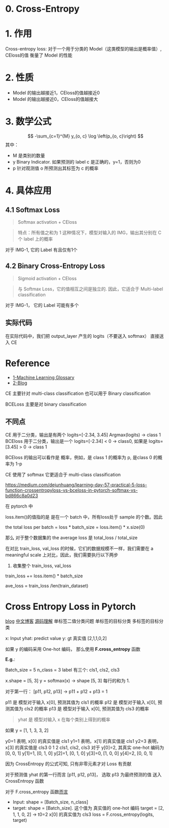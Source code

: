 # 0. Cross-Entropy

# 1. 作用
Cross-entropy loss: 对于一个用于分类的 Model（这类模型的输出是概率值）, CEloss的值 衡量了 Model 的性能

# 2. 性质
- Model 的输出越接近1，CEloss的值越接近0
- Model 的输出越接近0，CEloss的值越接大

# 3. 数学公式
$$
-\sum_{c=1}^{M} y_{o, c} \log \left(p_{o, c}\right)
$$
其中：
- M 是类别的数量
- y Binary Indicator. 如果预测的 label c 是正确的，y=1，否则为0
- p 针对观测值 o 所预测出其标签为 c 的概率


# 4. 具体应用

## 4.1 Softmax Loss
>Softmax activation + CEloss

> 特点：所有值之和为 1
这种情况下，模型对输入的 IMG，输出其分别在 C 个 label 上的概率

对于 IMG-1, 它的 Label 有且仅有1个

## 4.2 Binary Cross-Entropy Loss
>Sigmoid activation + CEloss

> 与 Softmax Loss，它的值相互之间是独立的. 因此，它适合于 Multi-label classification

对于 IMG-1， 它的 Label 可能有多个


## 实际代码

在实际代码中，我们把 output_layer 产生的 logits（不要送入 softmax） 直接送入 CE



# Reference
- [1-Machine Learning Glossary](https://ml-cheatsheet.readthedocs.io/en/latest/loss_functions.html)
- [2-Blog](https://gombru.github.io/2018/05/23/cross_entropy_loss/)


CE 主要针对 multi-class classification   也可以用于 Binary classification


BCELoss 主要是对 binary classification

## 不同点
CE 用于二分类，输出是有两个 logits=[-2.34, 3.45]  Argmax(logits) -> class 1
BCEloss  用于二分类，输出是一个 logits=[-2.34] < 0 -> class0,  如果是 logits=[3.45] > 0 -> class 1 

BCEloss 的输出可以看作是 概率，例如，是 class 1 的概率为 p,  是class 0  的概率为 1-p

CE 使用了 softmax 它更适合于 multi-class classification


https://medium.com/dejunhuang/learning-day-57-practical-5-loss-function-crossentropyloss-vs-bceloss-in-pytorch-softmax-vs-bd866c8a0d23

在 pytorch 中

loss.item()的值指的是 是在一个 batch 中，所有loss处于 sample 的个数。因此

the total loss per batch = loss * batch_size = loss.item() * x.size(0)

那么 对于整个数据集的 the average loss 是  total_loss / total_size

在对比 train_loss, val_loss 的时候，它们的数据规模不一样，我们需要在 a meaningful scale 上对比，因此，我们需要执行以下两步

1. 收集整个 train_loss, val_loss

train_loss += loss.item() * batch_size

ave_loss = train_loss /len(train_dataset)



# Cross Entropy Loss in Pytorch
[blog](https://sparrow.dev/cross-entropy-loss-in-pytorch/)
[中文博客](https://blog.csdn.net/wuliBob/article/details/104119616)
[源码理解](https://zhang-yang.medium.com/understanding-cross-entropy-implementation-in-pytorch-softmax-log-softmax-nll-cross-entropy-416a2b200e34)
单标签二值分类问题
单标签的目标分类
多标签的目标分类



x: Input
yhat: predict value
y: gt 真实值 [2,1,1,0,2]

如果 y 的编码采用 One-hot 编码， 那么使用 **F.cross_entropy** 函数

**E.g.**:

Batch_size = 5
n_class = 3  label 有三个: cls1, cls2, cls3

x.shape = [5, 3]
y = softmax(x) -> shape [5, 3] 每行的和为 1.

对于第一行：
[p11, p12, p13] -> p11 + p12 + p13 = 1

p11 是 模型对于输入 x[0], 预测其值为 cls1 的概率
p12 是 模型对于输入 x[0], 预测其值为 cls2 的概率
p13 是 模型对于输入 x[0], 预测其值为 cls3 的概率
> yhat 是 模型对输入 x 在每个类别上得到的概率 

如果 y = [1, 1, 3, 3, 2]

y0=1 表明, x[0] 的真实值是 cls1
y1=1 表明，x[1] 的真实值是 cls1
y2=3 表明，x[3] 的真实值是 cls3
                                    0    1     2
                                  cls1, cls2, cls3
对于 y[0]=2, 其真实 one-hot 编码为 [0,    0,    1]
     y[1]=1,                      [0,    1,    0]
     y[2]=1,                      [0,    1,    0]
     y[3]=0,                      [1,    0,    0]
     y[4]=2,                      [0,    0,    1]

因为 CrossEntropy 的公式可知, 只有非零元素才对 Loss 有贡献

对于预测值 yhat 的第一行而言 [p11, p12, p13]， 选取 p13 为最终预测的值 送入 CrossEntropy 函数

对于 F.cross_entropy 函数[而言](https://pytorch.org/docs/stable/generated/torch.nn.functional.cross_entropy.html?highlight=cross_entropy#torch.nn.functional.cross_entropy)
- Input: shape = [Batch_size, n_class]
- target: shape = [Batch_size].  这个值为 真实值的 one-hot 编码
target = [2, 1, 1, 0, 2] -> t0=2 x[0] 的真实值为 cls3
loss = F.cross_entropy(logits, target)